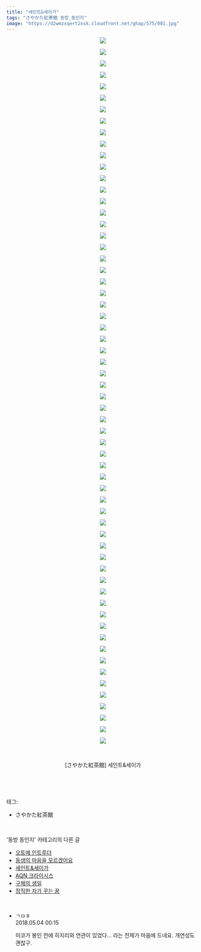 ```yaml
---
title: "세인트&세이가"
tags: "さやかた紅茶館 동방_동인지"
image: "https://d2wmzxqert2xsk.cloudfront.net/ghap/575/001.jpg"
---
```

<div class="article">
<p style="text-align: center; clear: none; float: none;"><img src="{{ site.imgserver11 }}/ghap/575/001.jpg"/></p>
<p style="text-align: center; clear: none; float: none;"><img src="{{ site.imgserver11 }}/ghap/575/002.jpg"/></p>
<p style="text-align: center; clear: none; float: none;"><img src="{{ site.imgserver11 }}/ghap/575/003.jpg"/></p>
<p style="text-align: center; clear: none; float: none;"><img src="{{ site.imgserver11 }}/ghap/575/004.jpg"/></p>
<p style="text-align: center; clear: none; float: none;"><img src="{{ site.imgserver11 }}/ghap/575/005.jpg"/></p>
<p style="text-align: center; clear: none; float: none;"><img src="{{ site.imgserver11 }}/ghap/575/006.jpg"/></p>
<p style="text-align: center; clear: none; float: none;"><img src="{{ site.imgserver11 }}/ghap/575/007.jpg"/></p>
<p style="text-align: center; clear: none; float: none;"><img src="{{ site.imgserver11 }}/ghap/575/008.jpg"/></p>
<p style="text-align: center; clear: none; float: none;"><img src="{{ site.imgserver11 }}/ghap/575/009.jpg"/></p>
<p style="text-align: center; clear: none; float: none;"><img src="{{ site.imgserver11 }}/ghap/575/010.jpg"/></p>
<p style="text-align: center; clear: none; float: none;"><img src="{{ site.imgserver11 }}/ghap/575/011.jpg"/></p>
<p style="text-align: center; clear: none; float: none;"><img src="{{ site.imgserver11 }}/ghap/575/012.jpg"/></p>
<p style="text-align: center; clear: none; float: none;"><img src="{{ site.imgserver11 }}/ghap/575/013.jpg"/></p>
<p style="text-align: center; clear: none; float: none;"><img src="{{ site.imgserver11 }}/ghap/575/014.jpg"/></p>
<p style="text-align: center; clear: none; float: none;"><img src="{{ site.imgserver11 }}/ghap/575/015.jpg"/></p>
<p style="text-align: center; clear: none; float: none;"><img src="{{ site.imgserver11 }}/ghap/575/016.jpg"/></p>
<p style="text-align: center; clear: none; float: none;"><img src="{{ site.imgserver11 }}/ghap/575/017.jpg"/></p>
<p style="text-align: center; clear: none; float: none;"><img src="{{ site.imgserver11 }}/ghap/575/018.jpg"/></p>
<p style="text-align: center; clear: none; float: none;"><img src="{{ site.imgserver11 }}/ghap/575/019.jpg"/></p>
<p style="text-align: center; clear: none; float: none;"><img src="{{ site.imgserver11 }}/ghap/575/020.jpg"/></p>
<p style="text-align: center; clear: none; float: none;"><img src="{{ site.imgserver11 }}/ghap/575/021.jpg"/></p>
<p style="text-align: center; clear: none; float: none;"><img src="{{ site.imgserver11 }}/ghap/575/022.jpg"/></p>
<p style="text-align: center; clear: none; float: none;"><img src="{{ site.imgserver11 }}/ghap/575/023.jpg"/></p>
<p style="text-align: center; clear: none; float: none;"><img src="{{ site.imgserver11 }}/ghap/575/024.jpg"/></p>
<p style="text-align: center; clear: none; float: none;"><img src="{{ site.imgserver11 }}/ghap/575/025.jpg"/></p>
<p style="text-align: center; clear: none; float: none;"><img src="{{ site.imgserver11 }}/ghap/575/026.jpg"/></p>
<p style="text-align: center; clear: none; float: none;"><img src="{{ site.imgserver11 }}/ghap/575/027.jpg"/></p>
<p style="text-align: center; clear: none; float: none;"><img src="{{ site.imgserver11 }}/ghap/575/028.jpg"/></p>
<p style="text-align: center; clear: none; float: none;"><img src="{{ site.imgserver11 }}/ghap/575/029.jpg"/></p>
<p style="text-align: center; clear: none; float: none;"><img src="{{ site.imgserver11 }}/ghap/575/030.jpg"/></p>
<p style="text-align: center; clear: none; float: none;"><img src="{{ site.imgserver11 }}/ghap/575/031.jpg"/></p>
<p style="text-align: center; clear: none; float: none;"><img src="{{ site.imgserver11 }}/ghap/575/032.jpg"/></p>
<p style="text-align: center; clear: none; float: none;"><img src="{{ site.imgserver11 }}/ghap/575/033.jpg"/></p>
<p style="text-align: center; clear: none; float: none;"><img src="{{ site.imgserver11 }}/ghap/575/034.jpg"/></p>
<p style="text-align: center; clear: none; float: none;"><img src="{{ site.imgserver11 }}/ghap/575/035.jpg"/></p>
<p style="text-align: center; clear: none; float: none;"><img src="{{ site.imgserver11 }}/ghap/575/036.jpg"/></p>
<p style="text-align: center; clear: none; float: none;"><img src="{{ site.imgserver11 }}/ghap/575/037.jpg"/></p>
<p style="text-align: center; clear: none; float: none;"><img src="{{ site.imgserver11 }}/ghap/575/038.jpg"/></p>
<p style="text-align: center; clear: none; float: none;"><img src="{{ site.imgserver11 }}/ghap/575/039.jpg"/></p>
<p style="text-align: center; clear: none; float: none;"><img src="{{ site.imgserver11 }}/ghap/575/040.jpg"/></p>
<p style="text-align: center; clear: none; float: none;"><img src="{{ site.imgserver11 }}/ghap/575/041.jpg"/></p>
<p style="text-align: center; clear: none; float: none;"><img src="{{ site.imgserver11 }}/ghap/575/042.jpg"/></p>
<p style="text-align: center; clear: none; float: none;"><img src="{{ site.imgserver11 }}/ghap/575/043.jpg"/></p>
<p style="text-align: center; clear: none; float: none;"><img src="{{ site.imgserver11 }}/ghap/575/044.jpg"/></p>
<p style="text-align: center; clear: none; float: none;"><img src="{{ site.imgserver11 }}/ghap/575/045.jpg"/></p>
<p style="text-align: center; clear: none; float: none;"><img src="{{ site.imgserver11 }}/ghap/575/046.jpg"/></p>
<p style="text-align: center; clear: none; float: none;"><img src="{{ site.imgserver11 }}/ghap/575/047.jpg"/></p>
<p style="text-align: center; clear: none; float: none;"><img src="{{ site.imgserver11 }}/ghap/575/048.jpg"/></p>
<p style="text-align: center; clear: none; float: none;"><img src="{{ site.imgserver11 }}/ghap/575/049.jpg"/></p>
<p style="text-align: center; clear: none; float: none;"><img src="{{ site.imgserver11 }}/ghap/575/050.jpg"/></p>
<p style="text-align: center; clear: none; float: none;"><img src="{{ site.imgserver11 }}/ghap/575/051.jpg"/></p>
<p style="text-align: center; clear: none; float: none;"><img src="{{ site.imgserver11 }}/ghap/575/052.jpg"/></p>
<p style="text-align: center; clear: none; float: none;"><img src="{{ site.imgserver11 }}/ghap/575/053.jpg"/></p>
<p style="text-align: center; clear: none; float: none;"><img src="{{ site.imgserver11 }}/ghap/575/054.jpg"/></p>
<p style="text-align: center; clear: none; float: none;"><img src="{{ site.imgserver11 }}/ghap/575/055.jpg"/></p>
<p style="text-align: center; clear: none; float: none;"><img src="{{ site.imgserver11 }}/ghap/575/056.jpg"/></p>
<p style="text-align: center; clear: none; float: none;"><img src="{{ site.imgserver11 }}/ghap/575/057.jpg"/></p>
<p style="text-align: center; clear: none; float: none;"><img src="{{ site.imgserver11 }}/ghap/575/058.jpg"/></p>
<p style="text-align: center; clear: none; float: none;"><img src="{{ site.imgserver11 }}/ghap/575/059.jpg"/></p>
<p style="text-align: center; clear: none; float: none;"><img src="{{ site.imgserver11 }}/ghap/575/060.jpg"/></p>
<p style="text-align: center; clear: none; float: none;"><img src="{{ site.imgserver11 }}/ghap/575/061.jpg"/></p>
<p style="text-align: center; clear: none; float: none;"><img src="{{ site.imgserver11 }}/ghap/575/062.jpg"/></p>
<p style="text-align: center; clear: none; float: none;"><br/></p>
<p style="text-align: center; clear: none; float: none;">[さやかた紅茶館] 세인트&amp;세이가</p>
<p><br/></p>
</div><br/>
<div class="tagTrail">
<p>태그: </p>
<ul>
<li>さやかた紅茶館</li>
</ul>
</div><br/>
<div class="another">
<p>'동방 동인지' 카테고리의 다른 글</p>
<ul>
<li><a href="/ghap_577">오토메 인트루더</a></li>
<li><a href="/ghap_576">동생의 마음을 모르겠어요</a></li>
<li><a href="/ghap_575">세인트&amp;세이가</a></li>
<li><a href="/ghap_574">AQN 크라이시스</a></li>
<li><a href="/ghap_573">구체의 생일</a></li>
<li><a href="/ghap_572">정직한 자가 꾸는 꿈</a></li>
</ul>
</div><br/>
<div class="cb_module cb_fluid">
<div class="cb_wrt cb_profile">
<div class="comment">
<ul>
<li class="cb_thumb_off" id="comment15250161">
<div class="cb_comment_area">
<div class="cb_info_area">
<div class="cb_section">
<span class="cb_nick_name">ㄱㅁㅎ</span>
</div>
<div class="cb_section">
<span class="cb_date">2018.05.04 00:15 </span>
</div>
</div>
<div class="cb_dsc_comment">
<p class="cb_dsc">
											미코가 봉인 전에 히지리와 연관이 있었다... 라는 전제가 마음에 드네요. 개연성도 괜찮구.
										</p>
</div>
</div></li>
</ul>
</div>
</div><!-- commentList close -->
</div><br/>
